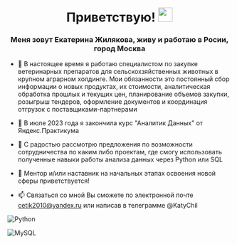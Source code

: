 <h1 align="center">Приветствую!</a> 
<img src="https://github.com/blackcater/blackcater/raw/main/images/Hi.gif" height="32"/></h1>
<h3 align="center">Меня зовут Екатерина Жилякова, живу и работаю в Росии, город Москва</h3>

- 🔭 В настоящее время я работаю специалистом по закупке ветеринарных препаратов для сельскохзяйственных животных в крупном аграрном холдинге. Мои обязанности это постоянный сбор информации о новых продуктах, их стоимости, аналитическая обработка прошлых и текущих цен, планирование объемов закупки, розыгрыш тендеров, оформление документов и координация отгрузок с поставщиками-партнерами

- 🌱 В июле 2023 года я закончила курс "Аналитик Данных" от Яндекс.Практикума
 
- 👯 С радостью рассмотрю предложения по возможности сотрудничества по каким либо проектам, где смогу использовать полученные навыки работы анализа данных через Python или SQL

  
- 🤔 Ментор и/или наставник на начальных этапах освоения новой сферы приветствуется!
  
- 📫 Связаться со мной Вы сможете по электронной почте cetik2010@yandex.ru или написав в телеграмме @KatyChil
  

 ![Python](https://img.shields.io/badge/python-3670A0?style=for-the-badge&logo=python&logoColor=ffdd54)

 ![MySQL](https://img.shields.io/badge/mysql-%2300f.svg?style=for-the-badge&logo=mysql&logoColor=white)
